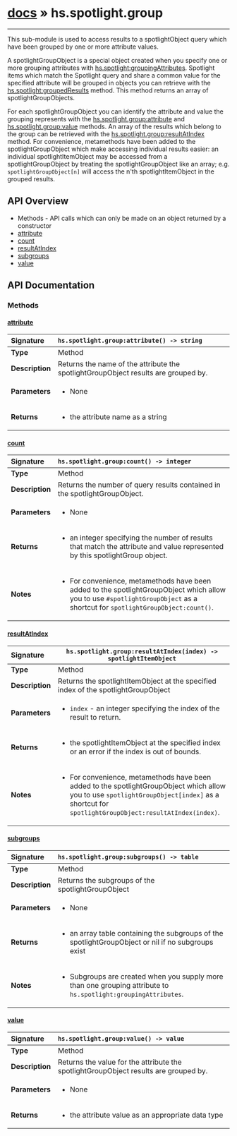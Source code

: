 # [docs](index.md) » hs.spotlight.group
---

This sub-module is used to access results to a spotlightObject query which have been grouped by one or more attribute values.

A spotlightGroupObject is a special object created when you specify one or more grouping attributes with [hs.spotlight:groupingAttributes](#groupingAttributes). Spotlight items which match the Spotlight query and share a common value for the specified attribute will be grouped in objects you can retrieve with the [hs.spotlight:groupedResults](#groupedResults) method. This method returns an array of spotlightGroupObjects.

For each spotlightGroupObject you can identify the attribute and value the grouping represents with the [hs.spotlight.group:attribute](#attribute) and [hs.spotlight.group:value](#value) methods.  An array of the results which belong to the group can be retrieved with the [hs.spotlight.group:resultAtIndex](#resultAtIndex) method.  For convenience, metamethods have been added to the spotlightGroupObject which make accessing individual results easier:  an individual spotlightItemObject may be accessed from a spotlightGroupObject by treating the spotlightGroupObject like an array; e.g. `spotlightGroupObject[n]` will access the n'th spotlightItemObject in the grouped results.

## API Overview
* Methods - API calls which can only be made on an object returned by a constructor
 * [attribute](#attribute)
 * [count](#count)
 * [resultAtIndex](#resultatindex)
 * [subgroups](#subgroups)
 * [value](#value)

## API Documentation

### Methods

#### [attribute](#attribute)
| <span style="float: left;">**Signature**</span> | <span style="float: left;">`hs.spotlight.group:attribute() -> string` </span>                                                          |
| -----------------------------------------------------|---------------------------------------------------------------------------------------------------------|
| **Type**                                             | Method                                                                                         |
| **Description**                                      | Returns the name of the attribute the spotlightGroupObject results are grouped by.                                                                                         |
| **Parameters**                                       | <ul><li>None</li></ul> |
| **Returns**                                          | <ul><li>the attribute name as a string</li></ul>          |

#### [count](#count)
| <span style="float: left;">**Signature**</span> | <span style="float: left;">`hs.spotlight.group:count() -> integer` </span>                                                          |
| -----------------------------------------------------|---------------------------------------------------------------------------------------------------------|
| **Type**                                             | Method                                                                                         |
| **Description**                                      | Returns the number of query results contained in the spotlightGroupObject.                                                                                         |
| **Parameters**                                       | <ul><li>None</li></ul> |
| **Returns**                                          | <ul><li>an integer specifying the number of results that match the attribute and value represented by this spotlightGroup object.</li></ul>          |
| **Notes**                                            | <ul><li>For convenience, metamethods have been added to the spotlightGroupObject which allow you to use `#spotlightGroupObject` as a shortcut for `spotlightGroupObject:count()`.</li></ul>                |

#### [resultAtIndex](#resultatindex)
| <span style="float: left;">**Signature**</span> | <span style="float: left;">`hs.spotlight.group:resultAtIndex(index) -> spotlightItemObject` </span>                                                          |
| -----------------------------------------------------|---------------------------------------------------------------------------------------------------------|
| **Type**                                             | Method                                                                                         |
| **Description**                                      | Returns the spotlightItemObject at the specified index of the spotlightGroupObject                                                                                         |
| **Parameters**                                       | <ul><li>`index` - an integer specifying the index of the result to return.</li></ul> |
| **Returns**                                          | <ul><li>the spotlightItemObject at the specified index or an error if the index is out of bounds.</li></ul>          |
| **Notes**                                            | <ul><li>For convenience, metamethods have been added to the spotlightGroupObject which allow you to use `spotlightGroupObject[index]` as a shortcut for `spotlightGroupObject:resultAtIndex(index)`.</li></ul>                |

#### [subgroups](#subgroups)
| <span style="float: left;">**Signature**</span> | <span style="float: left;">`hs.spotlight.group:subgroups() -> table` </span>                                                          |
| -----------------------------------------------------|---------------------------------------------------------------------------------------------------------|
| **Type**                                             | Method                                                                                         |
| **Description**                                      | Returns the subgroups of the spotlightGroupObject                                                                                         |
| **Parameters**                                       | <ul><li>None</li></ul> |
| **Returns**                                          | <ul><li>an array table containing the subgroups of the spotlightGroupObject or nil if no subgroups exist</li></ul>          |
| **Notes**                                            | <ul><li>Subgroups are created when you supply more than one grouping attribute to `hs.spotlight:groupingAttributes`.</li></ul>                |

#### [value](#value)
| <span style="float: left;">**Signature**</span> | <span style="float: left;">`hs.spotlight.group:value() -> value` </span>                                                          |
| -----------------------------------------------------|---------------------------------------------------------------------------------------------------------|
| **Type**                                             | Method                                                                                         |
| **Description**                                      | Returns the value for the attribute the spotlightGroupObject results are grouped by.                                                                                         |
| **Parameters**                                       | <ul><li>None</li></ul> |
| **Returns**                                          | <ul><li>the attribute value as an appropriate data type</li></ul>          |

